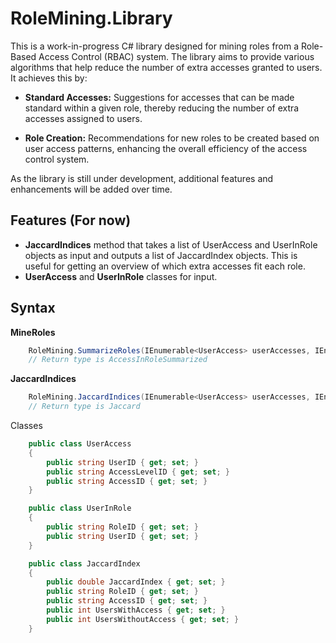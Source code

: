 # RoleMining.Library

This is a work-in-progress C# library designed for mining roles from a Role-Based Access Control (RBAC) system. 
The library aims to provide various algorithms that help reduce the number of extra accesses granted to users. It achieves this by:

- **Standard Accesses:** Suggestions for accesses that can be made standard within a given role, thereby reducing the number of extra accesses assigned to users.

- **Role Creation:** Recommendations for new roles to be created based on user access patterns, enhancing the overall efficiency of the access control system.

As the library is still under development, additional features and enhancements will be added over time.

## Features (For now)
- **JaccardIndices** method that takes a list of UserAccess and UserInRole objects as input and outputs a list of JaccardIndex objects. This is useful for getting an overview of which extra accesses fit each role.
- **UserAccess** and **UserInRole** classes for input.

## Syntax
**MineRoles**
```csharp
	RoleMining.SummarizeRoles(IEnumerable<UserAccess> userAccesses, IEnumerable<UserInRole> userInRoles)
	// Return type is AccessInRoleSummarized
```

**JaccardIndices**
```csharp
	RoleMining.JaccardIndices(IEnumerable<UserAccess> userAccesses, IEnumerable<UserInRole> userInRoles)
	// Return type is Jaccard
```

Classes
```csharp
	public class UserAccess
	{
		public string UserID { get; set; }
		public string AccessLevelID { get; set; }
		public string AccessID { get; set; }
	}

	public class UserInRole
	{
		public string RoleID { get; set; }
		public string UserID { get; set; }
	}

	public class JaccardIndex
	{
		public double JaccardIndex { get; set; }
		public string RoleID { get; set; }
		public string AccessID { get; set; }
		public int UsersWithAccess { get; set; }
		public int UsersWithoutAccess { get; set; }
	}
```